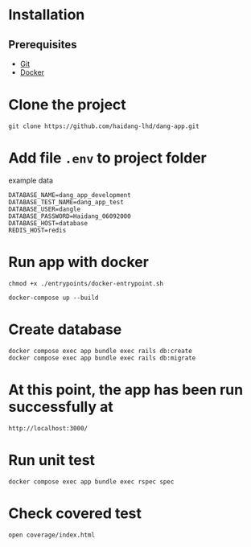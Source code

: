 # Installation
## Prerequisites
  * [Git](http://git-scm.com/)
  * [Docker](https://docs.docker.com/get-docker/)

# Clone the project
  `git clone https://github.com/haidang-lhd/dang-app.git`
  
# Add file `.env` to project folder
example data
````
DATABASE_NAME=dang_app_development
DATABASE_TEST_NAME=dang_app_test
DATABASE_USER=dangle
DATABASE_PASSWORD=Haidang_06092000
DATABASE_HOST=database
REDIS_HOST=redis
````

# Run app with docker
`chmod +x ./entrypoints/docker-entrypoint.sh`

`docker-compose up --build`


# Create database
````
docker compose exec app bundle exec rails db:create
docker compose exec app bundle exec rails db:migrate
````


# At this point, the app has been run successfully at
`http://localhost:3000/`

# Run unit test

`docker compose exec app bundle exec rspec spec`


# Check covered test

`open coverage/index.html`
